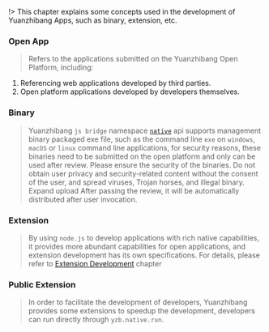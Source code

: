 !> This chapter explains some concepts used in the development of Yuanzhibang Apps, such as binary, extension, etc.

### Open App

> Refers to the applications submitted on the Yuanzhibang Open Platform, including:

1. Referencing web applications developed by third parties.
2. Open platform applications developed by developers themselves.

### Binary

> Yuanzhibang `js bridge` namespace [`native`](/#/en/open-app-develop/js-api-native ' :ignore') api supports management binary packaged exe file, such as the command line `exe` on `windows`, `macOS` or `linux` command line applications, for security reasons, these binaries need to be submitted on the open platform and only can be used after review. Please ensure the security of the binaries. Do not obtain user privacy and security-related content without the consent of the user, and spread viruses, Trojan horses, and illegal binary. Expand upload After passing the review, it will be automatically distributed after user invocation.

### Extension

> By using `node.js` to develop applications with rich native capabilities, it provides more abundant capabilities for open applications, and extension development has its own specifications. For details, please refer to [Extension Development](/#/en/extension-develop/default ' :ignore') chapter

### Public Extension

> In order to facilitate the development of developers, Yuanzhibang provides some extensions to speedup the development, developers can run directly through `yzb.native.run`.

